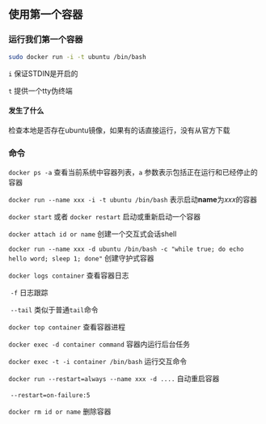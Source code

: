 ## 使用第一个容器

### 运行我们第一个容器

```bash
sudo docker run -i -t ubuntu /bin/bash
```

`i` 保证STDIN是开启的

`t` 提供一个tty伪终端

#### 发生了什么

检查本地是否存在ubuntu镜像，如果有的话直接运行，没有从官方下载

### 命令

`docker ps -a` 查看当前系统中容器列表，`a` 参数表示包括正在运行和已经停止的容器

`docker run --name xxx -i -t ubuntu /bin/bash` 表示启动**name**为*xxx*的容器

`docker start` 或者 `docker restart` 启动或重新启动一个容器

`docker attach id or name` 创建一个交互式会话shell

`docker run --name xxx -d ubuntu /bin/bash -c "while true; do echo hello word; sleep 1; done"` 创建守护式容器

`docker logs container` 查看容器日志

​	`-f` 日志跟踪

​	`--tail` 类似于普通`tail`命令

`docker top container` 查看容器进程

`docker exec -d container command` 容器内运行后台任务

`docker exec -t -i container /bin/bash` 运行交互命令

`docker run --restart=always --name xxx -d ....` 自动重启容器

​	`--restart=on-failure:5`

`docker rm id or name` 删除容器




